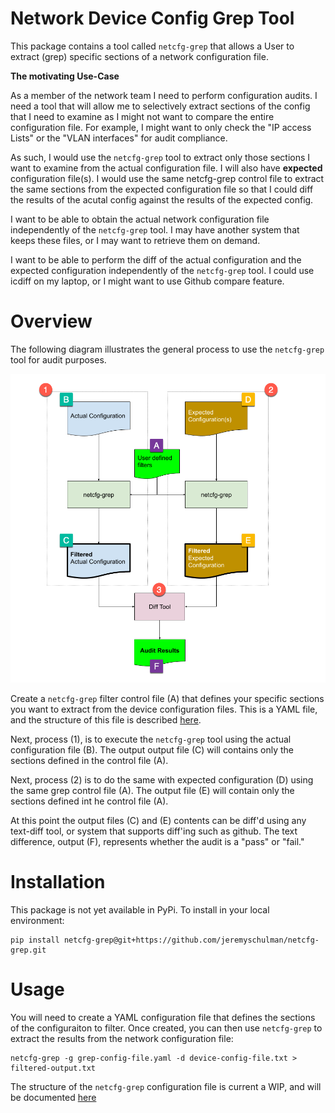 # Network Device Config Grep Tool

This package contains a tool called `netcfg-grep` that allows a User to extract (grep)
specific sections of a network configuration file.  

**The motivating Use-Case**

As a member of the network team I need to perform configuration audits.  I need
a tool that will allow me to selectively extract sections of the config that I need
to examine as I might not want to compare the entire configuration file.  For example,
I might want to only check the "IP access Lists" or the "VLAN interfaces" for audit
compliance.

As such, I would use the `netcfg-grep` tool to extract only those sections I
want to examine from the actual configuration file.  I will also have 
**expected** configuration file(s).  I would use the same netcfg-grep control
file to extract the same sections from the expected configuration file so
that I could diff the results of the acutal config against the results of
the expected config.

I want to be able to obtain the actual network configuration file independently
of the `netcfg-grep` tool.  I may have another system that keeps these files,
or I may want to retrieve them on demand.

I want to be able to perform the diff of the actual configuration and the
expected configuration independently of the `netcfg-grep` tool. I could use
icdiff on my laptop, or I might want to use Github compare feature.

# Overview

The following diagram illustrates the general process to use the `netcfg-grep` tool
for audit purposes. 

![overveiw](docs/netcfg-grep-doc.png)

Create a `netcfg-grep` filter control file (A) that defines your specific
sections you want to extract from the device configuration files.  This is a YAML file, and the
structure of this file is described [here](docs/config.md).  

Next, process (1), is to execute the `netcfg-grep` tool using the actual
configuration file (B). The output output file (C) will contains only the
sections defined in the control file (A).

Next, process (2) is to do the same with expected configuration (D) using the same
grep control file (A).  The output file (E) will contain only the sections defined
int he control file (A).

At this point the output files (C) and (E) contents can be diff'd using any text-diff tool, or
system that supports diff'ing such as github.  The text difference, output (F), represents
whether the audit is a "pass" or "fail."  

# Installation

This package is not yet available in PyPi.  To install in your local environment:

```shell
pip install netcfg-grep@git+https://github.com/jeremyschulman/netcfg-grep.git
```

# Usage

You will need to create a YAML configuration file that defines the sections of
the configuraiton to filter.  Once created, you can then use `netcfg-grep` to
extract the results from the network configuration file:

```shell
netcfg-grep -g grep-config-file.yaml -d device-config-file.txt > filtered-output.txt
```

The structure of the `netcfg-grep` configuration file is current a WIP, and will
be documented [here](docs/config.md)


